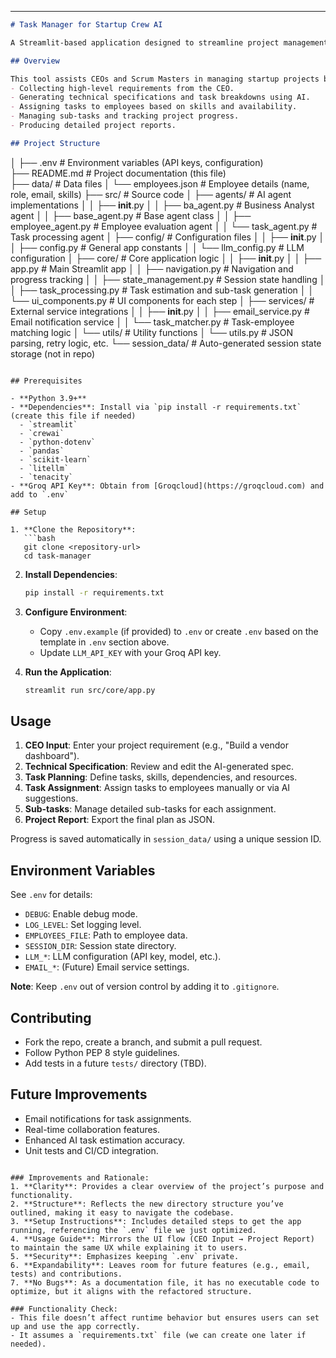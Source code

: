 ---
```markdown
# Task Manager for Startup Crew AI

A Streamlit-based application designed to streamline project management for startups by leveraging AI agents to analyze requirements, plan tasks, assign employees, and generate project reports.

## Overview

This tool assists CEOs and Scrum Masters in managing startup projects by:
- Collecting high-level requirements from the CEO.
- Generating technical specifications and task breakdowns using AI.
- Assigning tasks to employees based on skills and availability.
- Managing sub-tasks and tracking project progress.
- Producing detailed project reports.

## Project Structure

```

│
├── .env                  # Environment variables (API keys, configuration)<br>
├── README.md             # Project documentation (this file)<br>
├── data/                 # Data files
│   └── employees.json    # Employee details (name, role, email, skills)
├── src/                  # Source code
│   ├── agents/           # AI agent implementations
│   │   ├── __init__.py
│   │   ├── ba_agent.py   # Business Analyst agent
│   │   ├── base_agent.py # Base agent class
│   │   ├── employee_agent.py # Employee evaluation agent
│   │   └── task_agent.py # Task processing agent
│   ├── config/           # Configuration files
│   │   ├── __init__.py
│   │   ├── config.py     # General app constants
│   │   └── llm_config.py # LLM configuration
│   ├── core/             # Core application logic
│   │   ├── __init__.py
│   │   ├── app.py        # Main Streamlit app
│   │   ├── navigation.py # Navigation and progress tracking
│   │   ├── state_management.py # Session state handling
│   │   ├── task_processing.py # Task estimation and sub-task generation
│   │   └── ui_components.py # UI components for each step
│   ├── services/         # External service integrations
│   │   ├── __init__.py
│   │   ├── email_service.py # Email notification service
│   │   └── task_matcher.py # Task-employee matching logic
│   └── utils/            # Utility functions
│       └── utils.py      # JSON parsing, retry logic, etc.
└── session_data/         # Auto-generated session state storage (not in repo)

```

## Prerequisites

- **Python 3.9+**
- **Dependencies**: Install via `pip install -r requirements.txt` (create this file if needed)
  - `streamlit`
  - `crewai`
  - `python-dotenv`
  - `pandas`
  - `scikit-learn`
  - `litellm`
  - `tenacity`
- **Groq API Key**: Obtain from [Groqcloud](https://groqcloud.com) and add to `.env`

## Setup

1. **Clone the Repository**:
   ```bash
   git clone <repository-url>
   cd task-manager
   ```

2. **Install Dependencies**:
   ```bash
   pip install -r requirements.txt
   ```

3. **Configure Environment**:
   - Copy `.env.example` (if provided) to `.env` or create `.env` based on the template in `.env` section above.
   - Update `LLM_API_KEY` with your Groq API key.

4. **Run the Application**:
   ```bash
   streamlit run src/core/app.py
   ```

## Usage

1. **CEO Input**: Enter your project requirement (e.g., "Build a vendor dashboard").
2. **Technical Specification**: Review and edit the AI-generated spec.
3. **Task Planning**: Define tasks, skills, dependencies, and resources.
4. **Task Assignment**: Assign tasks to employees manually or via AI suggestions.
5. **Sub-tasks**: Manage detailed sub-tasks for each assignment.
6. **Project Report**: Export the final plan as JSON.

Progress is saved automatically in `session_data/` using a unique session ID.

## Environment Variables

See `.env` for details:
- `DEBUG`: Enable debug mode.
- `LOG_LEVEL`: Set logging level.
- `EMPLOYEES_FILE`: Path to employee data.
- `SESSION_DIR`: Session state directory.
- `LLM_*`: LLM configuration (API key, model, etc.).
- `EMAIL_*`: (Future) Email service settings.

**Note**: Keep `.env` out of version control by adding it to `.gitignore`.

## Contributing

- Fork the repo, create a branch, and submit a pull request.
- Follow Python PEP 8 style guidelines.
- Add tests in a future `tests/` directory (TBD).

## Future Improvements

- Email notifications for task assignments.
- Real-time collaboration features.
- Enhanced AI task estimation accuracy.
- Unit tests and CI/CD integration.
```

### Improvements and Rationale:
1. **Clarity**: Provides a clear overview of the project’s purpose and functionality.
2. **Structure**: Reflects the new directory structure you’ve outlined, making it easy to navigate the codebase.
3. **Setup Instructions**: Includes detailed steps to get the app running, referencing the `.env` file we just optimized.
4. **Usage Guide**: Mirrors the UI flow (CEO Input → Project Report) to maintain the same UX while explaining it to users.
5. **Security**: Emphasizes keeping `.env` private.
6. **Expandability**: Leaves room for future features (e.g., email, tests) and contributions.
7. **No Bugs**: As a documentation file, it has no executable code to optimize, but it aligns with the refactored structure.

### Functionality Check:
- This file doesn’t affect runtime behavior but ensures users can set up and use the app correctly.
- It assumes a `requirements.txt` file (we can create one later if needed).
